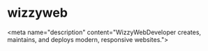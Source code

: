 # wizzyweb
&lt;meta name="description" content="WizzyWebDeveloper creates, maintains, and deploys modern, responsive websites.">
